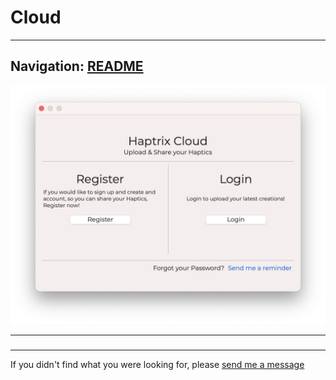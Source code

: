 # Cloud


---
Navigation: [README](README.md)
---






![Image](media/images/cloud.png)


---


### 








### 











---

If you didn't find what you were looking for, please [send me a message](mailto:contact+help@haptrix.com)